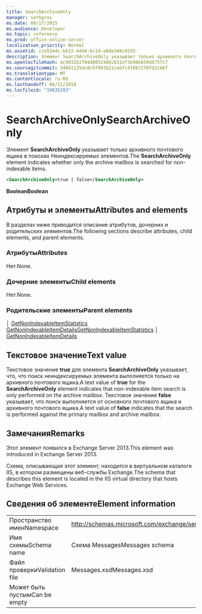 ```yaml
---
title: SearchArchiveOnly
manager: sethgros
ms.date: 09/17/2015
ms.audience: Developer
ms.topic: reference
ms.prod: office-online-server
localization_priority: Normal
ms.assetid: cce5344c-b622-44d4-bc14-a0de346c9335
description: Элемент SearchArchiveOnly указывает только архивного почтового ящика в поисках Неиндексируемых элементов.
ms.openlocfilehash: ac9d3262784d8052486c631ef3e99e650d4757c7
ms.sourcegitcommit: 34041125dc8c5f993b21cebfc4f8b72f0fd2cb6f
ms.translationtype: MT
ms.contentlocale: ru-RU
ms.lasthandoff: 06/11/2018
ms.locfileid: "19835293"
---
```

# <a name="searcharchiveonly"></a><span data-ttu-id="e2f5f-103">SearchArchiveOnly</span><span class="sxs-lookup"><span data-stu-id="e2f5f-103">SearchArchiveOnly</span></span>

<span data-ttu-id="e2f5f-104">Элемент **SearchArchiveOnly** указывает только архивного почтового ящика в поисках Неиндексируемых элементов.</span><span class="sxs-lookup"><span data-stu-id="e2f5f-104">The **SearchArchiveOnly** element indicates whether only the archive mailbox is searched for non-indexable items.</span></span> 
  
```xml
<SearchArchiveOnly>true | false</SearchArchiveOnly>
```

 <span data-ttu-id="e2f5f-105">**Boolean**</span><span class="sxs-lookup"><span data-stu-id="e2f5f-105">**Boolean**</span></span>
## <a name="attributes-and-elements"></a><span data-ttu-id="e2f5f-106">Атрибуты и элементы</span><span class="sxs-lookup"><span data-stu-id="e2f5f-106">Attributes and elements</span></span>

<span data-ttu-id="e2f5f-107">В разделах ниже приводится описание атрибутов, дочерних и родительских элементов.</span><span class="sxs-lookup"><span data-stu-id="e2f5f-107">The following sections describe attributes, child elements, and parent elements.</span></span>
  
### <a name="attributes"></a><span data-ttu-id="e2f5f-108">Атрибуты</span><span class="sxs-lookup"><span data-stu-id="e2f5f-108">Attributes</span></span>

<span data-ttu-id="e2f5f-109">Нет.</span><span class="sxs-lookup"><span data-stu-id="e2f5f-109">None.</span></span>
  
### <a name="child-elements"></a><span data-ttu-id="e2f5f-110">Дочерние элементы</span><span class="sxs-lookup"><span data-stu-id="e2f5f-110">Child elements</span></span>

<span data-ttu-id="e2f5f-111">Нет.</span><span class="sxs-lookup"><span data-stu-id="e2f5f-111">None.</span></span>
  
### <a name="parent-elements"></a><span data-ttu-id="e2f5f-112">Родительские элементы</span><span class="sxs-lookup"><span data-stu-id="e2f5f-112">Parent elements</span></span>

<span data-ttu-id="e2f5f-113">│ [GetNonIndexableItemStatistics](getnonindexableitemstatistics.md) [GetNonIndexableItemDetails](getnonindexableitemdetails.md)</span><span class="sxs-lookup"><span data-stu-id="e2f5f-113">[GetNonIndexableItemStatistics](getnonindexableitemstatistics.md) │ [GetNonIndexableItemDetails](getnonindexableitemdetails.md)</span></span>
  
## <a name="text-value"></a><span data-ttu-id="e2f5f-114">Текстовое значение</span><span class="sxs-lookup"><span data-stu-id="e2f5f-114">Text value</span></span>

<span data-ttu-id="e2f5f-115">Текстовое значение **true** для элемента **SearchArchiveOnly** указывает, что, что поиск неиндексируемых элемента выполняется только на архивного почтового ящика.</span><span class="sxs-lookup"><span data-stu-id="e2f5f-115">A text value of **true** for the **SearchArchiveOnly** element indicates that non-indexable item search is only performed on the archive mailbox.</span></span> <span data-ttu-id="e2f5f-116">Текстовое значение **false** указывает, что поиск выполняется от основного почтового ящика и архивного почтового ящика.</span><span class="sxs-lookup"><span data-stu-id="e2f5f-116">A text value of **false** indicates that the search is performed against the primary mailbox and archive mailbox.</span></span> 
  
## <a name="remarks"></a><span data-ttu-id="e2f5f-117">Замечания</span><span class="sxs-lookup"><span data-stu-id="e2f5f-117">Remarks</span></span>

<span data-ttu-id="e2f5f-118">Этот элемент появился в Exchange Server 2013.</span><span class="sxs-lookup"><span data-stu-id="e2f5f-118">This element was introduced in Exchange Server 2013.</span></span>
  
<span data-ttu-id="e2f5f-119">Схема, описывающая этот элемент, находится в виртуальном каталоге IIS, в котором размещены веб-службы Exchange.</span><span class="sxs-lookup"><span data-stu-id="e2f5f-119">The schema that describes this element is located in the IIS virtual directory that hosts Exchange Web Services.</span></span>
  
## <a name="element-information"></a><span data-ttu-id="e2f5f-120">Сведения об элементе</span><span class="sxs-lookup"><span data-stu-id="e2f5f-120">Element information</span></span>

|||
|:-----|:-----|
|<span data-ttu-id="e2f5f-121">Пространство имен</span><span class="sxs-lookup"><span data-stu-id="e2f5f-121">Namespace</span></span>  <br/> |http://schemas.microsoft.com/exchange/services/2006/messages  <br/> |
|<span data-ttu-id="e2f5f-122">Имя схемы</span><span class="sxs-lookup"><span data-stu-id="e2f5f-122">Schema name</span></span>  <br/> |<span data-ttu-id="e2f5f-123">Схема Messages</span><span class="sxs-lookup"><span data-stu-id="e2f5f-123">Messages schema</span></span>  <br/> |
|<span data-ttu-id="e2f5f-124">Файл проверки</span><span class="sxs-lookup"><span data-stu-id="e2f5f-124">Validation file</span></span>  <br/> |<span data-ttu-id="e2f5f-125">Messages.xsd</span><span class="sxs-lookup"><span data-stu-id="e2f5f-125">Messages.xsd</span></span>  <br/> |
|<span data-ttu-id="e2f5f-126">Может быть пустым</span><span class="sxs-lookup"><span data-stu-id="e2f5f-126">Can be empty</span></span>  <br/> ||
   

